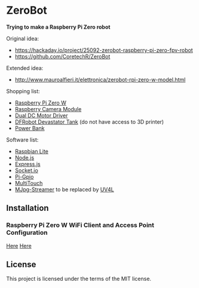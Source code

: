 # ZeroBot
**Trying to make a Raspberry Pi Zero robot**

Original idea:
- https://hackaday.io/project/25092-zerobot-raspberry-pi-zero-fpv-robot
- https://github.com/CoretechR/ZeroBot

Extended idea:
- http://www.mauroalfieri.it/elettronica/zerobot-rpi-zero-w-model.html

Shopping list:
- [Raspberry Pi Zero W](https://www.amazon.it/Raspberry-Pi-Zero-Starter-Kit/dp/B072LWBL37/)
- [Raspberry Camera Module](https://www.amazon.it/Raspberry-Official-Camera-Module-8Mp/dp/B01ER2SKFS/)
- [Dual DC Motor Driver](https://www.amazon.it/L298N-Bridge-Stepper-Controller-Arduino/dp/B013QTC18K/)
- [DFRobot Devastator Tank](https://www.amazon.it/DFRobot-Devastator-Tank-Mobile-Platform/dp/B014L1CF1K/) (do not have access to 3D printer)
- [Power Bank](https://www.amazon.it/EasyAcc-10000-BO-portatile-Smartphones-Arancione/dp/B00XTXY0JW/)

Software list:
- [Raspbian Lite](http://www.raspberrypi.org/downloads/raspbian/)
- [Node.js](http://nodejs.org/)
- [Express.js](http://expressjs.com)
- [Socket.io](http://socket.io/)
- [Pi-Gpio](http://github.com/fivdi/pigpio)
- [MultiTouch](http://seb.ly/2011/04/multi-touch-game-controller-in-javascripthtml5-for-ipad/)
- [MJpg-Streamer](http://github.com/jacksonliam/mjpg-streamer) to be replaced by [UV4L](http://www.linux-projects.org/uv4l/)

## Installation

### Raspberry Pi Zero W WiFi Client and Access Point Configuration
[Here](https://raspberrypi.stackexchange.com/questions/63841/rpi-zero-w-as-both-wifi-client-and-access-point/64172)
[Here](http://imti.co/post/145442415333/raspberry-pi-3-wifi-station-ap)

## License
This project is licensed under the terms of the MIT license.
